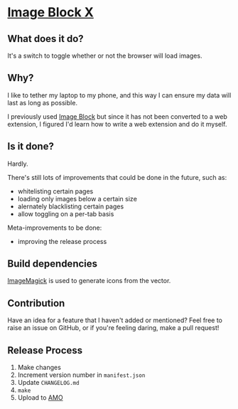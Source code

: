 # [Image Block X](https://addons.mozilla.org/en-US/firefox/addon/image-block-x/)

## What does it do?
It's a switch to toggle whether or not the browser will load images.


## Why?
I like to tether my laptop to my phone, and this way I can ensure my
data will last as long as possible.

I previously used
[Image Block](https://addons.mozilla.org/en-US/firefox/addon/image-block/)
but since it has not been converted to a web extension, I figured I'd learn
how to write a web extension and do it myself.


## Is it done?
Hardly.

There's still lots of improvements that could be done in the future, such
as:
- whitelisting certain pages
- loading only images below a certain size
- alernately blacklisting certain pages
- allow toggling on a per-tab basis


Meta-improvements to be done:
- improving the release process


## Build dependencies
[ImageMagick](https://www.imagemagick.org/script/index.php) is used to generate
icons from the vector.


## Contribution
Have an idea for a feature that I haven't added or mentioned? Feel free to
raise an issue on GitHub, or if you're feeling daring, make a pull request!


## Release Process
1. Make changes
2. Increment version number in `manifest.json`
3. Update `CHANGELOG.md`
4. `make`
5. Upload to [AMO](https://addons.mozilla.org/en-US/developers/addon/image-block-x/versions/submit/)

